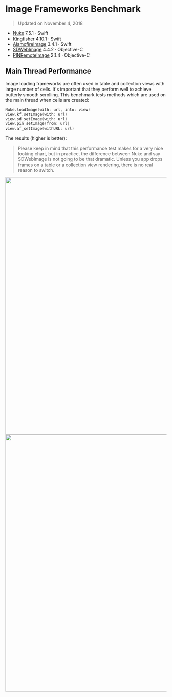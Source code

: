 # Image Frameworks Benchmark

> Updated on November 4, 2018

- [Nuke](https://github.com/kean/Nuke) 7.5.1 · Swift
- [Kingfisher](https://github.com/onevcat/Kingfisher) 4.10.1 · Swift
- [AlamofireImage](https://github.com/Alamofire/AlamofireImage) 3.4.1 · Swift
- [SDWebImage](https://github.com/rs/SDWebImage) 4.4.2 · Objective-C
- [PINRemoteImage](https://github.com/pinterest/PINRemoteImage) 2.1.4 · Objective-C

## Main Thread Performance

Image loading frameworks are often used in table and collection views with large number of cells. It's important that they perform well to achieve butterly smooth scrolling. This benchmark tests methods which are used on the main thread when cells are created:

```swift
Nuke.loadImage(with: url, into: view)
view.kf.setImage(with: url)
view.sd_setImage(with: url)
view.pin_setImage(from: url)
view.af_setImage(withURL: url)
```

The results (higher is better):

> Please keep in mind that this performance test makes for a very nice looking chart, but in practice, the difference between Nuke and say SDWebImage is not going to be that dramatic. Unless you app drops frames on a table or a collection view rendering, there is no real reason to switch.

<img src="https://user-images.githubusercontent.com/1567433/47966921-c2d02e80-e057-11e8-98a1-efb3829514e8.png" width="800"/>
<img src="https://user-images.githubusercontent.com/1567433/47966922-c2d02e80-e057-11e8-8993-80605b20190d.png" width="800"/>

